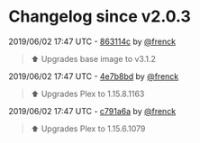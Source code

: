 # Changelog since v2.0.3

2019/06/02 17:47 UTC - [863114c](https://github.com/hassio-addons/addon-plex/commit/863114c62ea30fba37d1ee79d250197103134caf) by [@frenck](https://github.com/frenck)
> :arrow_up: Upgrades base image to v3.1.2 

2019/06/02 17:47 UTC - [4e7b8bd](https://github.com/hassio-addons/addon-plex/commit/4e7b8bd19638f3e3dc38ea07ff53254670d8a19c) by [@frenck](https://github.com/frenck)
> :arrow_up: Upgrades Plex to 1.15.8.1163 

2019/06/02 17:47 UTC - [c791a6a](https://github.com/hassio-addons/addon-plex/commit/c791a6a6f9c4d41d042375fd26614be09c579c87) by [@frenck](https://github.com/frenck)
> :arrow_up: Upgrades Plex to 1.15.6.1079 

